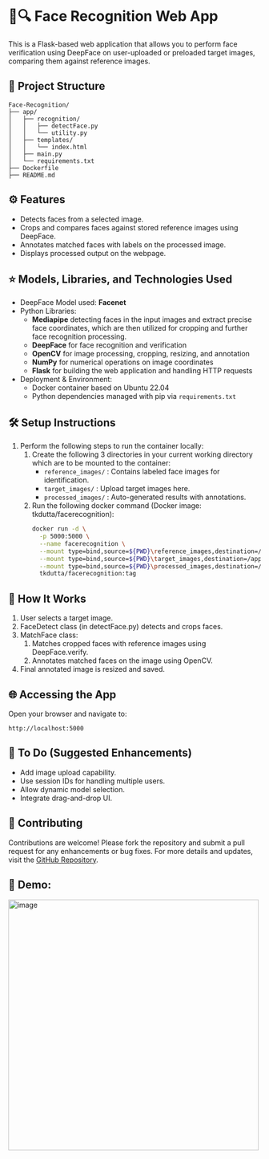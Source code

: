 # 👤🔍 Face Recognition Web App
This is a Flask-based web application that allows you to perform face verification using DeepFace on user-uploaded or preloaded target images, comparing them against reference images.

## 📁 Project Structure
```env
Face-Recognition/
├── app/
│   ├── recognition/
│   │   ├── detectFace.py
│   │   └── utility.py
│   ├── templates/
│   │   └── index.html
│   ├── main.py
│   └── requirements.txt
├── Dockerfile
├── README.md
```

## ⚙️ Features
- Detects faces from a selected image.
- Crops and compares faces against stored reference images using DeepFace.
- Annotates matched faces with labels on the processed image.
- Displays processed output on the webpage.

## ⭐ Models, Libraries, and Technologies Used
- DeepFace Model used: **Facenet**
- Python Libraries:
  - **Mediapipe** detecting faces in the input images and extract precise face coordinates, which are then utilized for cropping and further face recognition processing.
  - **DeepFace** for face recognition and verification
  - **OpenCV** for image processing, cropping, resizing, and annotation
  - **NumPy** for numerical operations on image coordinates
  - **Flask** for building the web application and handling HTTP requests
- Deployment & Environment:
   - Docker container based on Ubuntu 22.04
   - Python dependencies managed with pip via `requirements.txt`
  
## 🛠 Setup Instructions
1. Perform the following steps to run the container locally:
      1. Create the following 3 directories in your current working directory which are to be mounted to the container:
            - `reference_images/` : Contains labeled face images for identification.
            - `target_images/` : Upload target images here.
            - `processed_images/` : Auto-generated results with annotations.
      2. Run the following docker command (Docker image: tkdutta/facerecognition):
         ```bash
         docker run -d \
           -p 5000:5000 \
           --name facerecognition \
           --mount type=bind,source=${PWD}\reference_images,destination=/app/reference_images \
           --mount type=bind,source=${PWD}\target_images,destination=/app/target_images \
           --mount type=bind,source=${PWD}\processed_images,destination=/app/processed_images \
           tkdutta/facerecognition:tag
         ```

## 🧪 How It Works
1. User selects a target image.
2. FaceDetect class (in detectFace.py) detects and crops faces.
3. MatchFace class:
   1. Matches cropped faces with reference images using DeepFace.verify.
   2. Annotates matched faces on the image using OpenCV.
4. Final annotated image is resized and saved.

## 🌐 Accessing the App
Open your browser and navigate to:
```url
http://localhost:5000
```

## 📌 To Do (Suggested Enhancements)
- Add image upload capability.
- Use session IDs for handling multiple users.
- Allow dynamic model selection.
- Integrate drag-and-drop UI.

## 🤝 Contributing
Contributions are welcome! Please fork the repository and submit a pull request for any enhancements or bug fixes. For more details and updates, visit the [GitHub Repository](https://github.com/tuhindutta/Face-Recognition).

## 🚀 Demo:
<img width="500" alt="image" src="https://github.com/user-attachments/assets/02ae7f7e-d10c-4e75-ab4b-c99e035f8dfe" />

